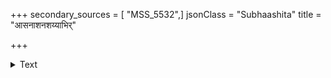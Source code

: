 +++
secondary_sources = [ "MSS_5532",]
jsonClass = "Subhaashita"
title = "आसनाशनशय्याभिर्"

+++

<details><summary>Text</summary>

आसनाशनशय्याभिर् अद्भिर्मूलफलेन वा।  
नास्य कश्चिद् वसेद् गेहे शक्तितोऽनर्चितोऽतिथिः॥
</details>
